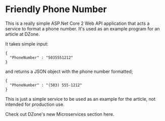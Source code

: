 # Friendly Phone Number

This is a really simple ASP.Net Core 2 Web API application that acts a service to format a phone number. It's used as an example program for an article at DZone.

It takes simple input:

```
{
  "PhoneNumber" : "5035551212" 
}
```

and returns a JSON object with the phone number formatted;

```
{
  "PhoneNumber" : "(503) 555-1212" 
}
```

This is just a simple service to be used as an example for the article, not intended for production use. 

Check out DZone's new Microservices section here. 
